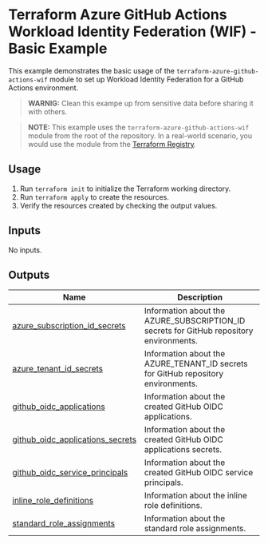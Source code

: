# Terraform Azure GitHub Actions Workload Identity Federation (WIF) - Basic Example

This example demonstrates the basic usage of the `terraform-azure-github-actions-wif` module to set up Workload Identity Federation for a GitHub Actions environment.

> **WARNIG:** Clean this exampe up from sensitive data before sharing it with others.

> **NOTE:** This example uses the `terraform-azure-github-actions-wif` module from the root of the repository. In a real-world scenario, you would use the module from the [Terraform Registry](https://registry.terraform.io/modules/telia-oss/terraform-azure-github-actions-wif).

## Usage

1. Run `terraform init` to initialize the Terraform working directory.
2. Run `terraform apply` to create the resources.
3. Verify the resources created by checking the output values.

## Inputs

No inputs.

## Outputs

| Name                                                                                                                                       | Description                                                                               |
| ------------------------------------------------------------------------------------------------------------------------------------------ | ----------------------------------------------------------------------------------------- |
| <a name="output_azure_project_id_secrets"></a> [azure\_subscription\_id\_secrets](#output\_azure\_subscription\_id\_secrets)               | Information about the AZURE\_SUBSCRIPTION\_ID secrets for GitHub repository environments. |
| <a name="output_azure_tenant_id_secrets"></a> [azure\_tenant\_id\_secrets](#output\_azure\_tenant\_id\_secrets)                            | Information about the AZURE\_TENANT\_ID secrets for GitHub repository environments.       |
| <a name="output_github_oidc_applications"></a> [github\_oidc\_applications](#output\_github\_oidc\_applications)                           | Information about the created GitHub OIDC applications.                                   |
| <a name="output_github_oidc_applications_secrets"></a> [github\_oidc\_applications\_secrets](#output\_github\_oidc\_applications\_secrets) | Information about the created GitHub OIDC applications secrets.                           |
| <a name="output_github_oidc_service_principals"></a> [github\_oidc\_service\_principals](#output\_github\_oidc\_service\_principals)       | Information about the created GitHub OIDC service principals.                             |
| <a name="output_inline_role_definitions"></a> [inline\_role\_definitions](#output\_inline\_role\_definitions)                              | Information about the inline role definitions.                                            |
| <a name="output_standard_role_assignments"></a> [standard\_role\_assignments](#output\_standard\_role\_assignments)                        | Information about the standard role assignments.                                          |

